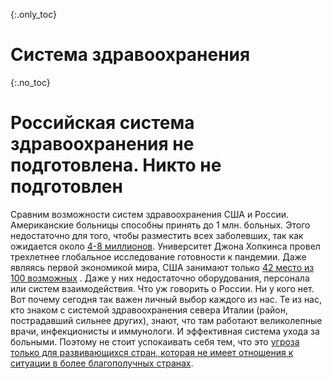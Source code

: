 {:.only_toc}
#  Cистема здравоохранения

{:.no_toc}
# Российская система здравоохранения не подготовлена. Никто не подготовлен

Сравним возможности систем здравоохранения США и России. Американские больницы способны принять до 1 млн. больных. Этого недостаточно для того, чтобы разместить всех заболевших, так как ожидается около [4-8 миллионов](https://www.bloomberg.com/opinion/articles/2020-03-05/how-bad-is-the-coronavirus-let-s-compare-with-sars-ebola-flu). Университет Джона Хопкинса провел трехлетнее глобальное исследование готовности к пандемии. Даже являясь первой экономикой мира, США занимают только [42 место из 100 возможных](https://jhu.pure.elsevier.com/en/publications/pandemic-influenza-and-major-disease-outbreak-preparedness-in-us--7) . Даже у них недостаточно оборудования, персонала или систем взаимодействия. Что уж говорить о России. Ни у кого нет. Вот почему сегодня так важен личный выбор каждого из нас.
Те из нас, кто знаком с системой здравоохранения севера Италии (район, пострадавший сильнее других), знают, что там работают великолепные врачи, инфекционисты и иммунологи. И эффективная система ухода за больными. Поэтому не стоит успокаивать себя тем, что это [угроза только для развивающихся стран, которая не имеет отношения к ситуации в более благополучных странах](https://twitter.com/drkomanduri/status/1236720751073546240).
